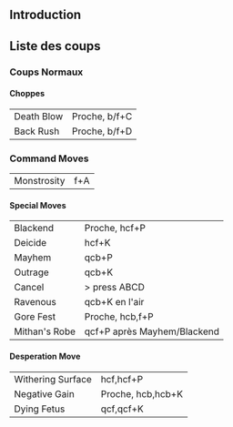 ## Introduction

## Liste des coups

### Coups Normaux

#### Choppes

|            |               |
|------------|---------------|
| Death Blow | Proche, b/f+C |
| Back Rush  | Proche, b/f+D |

### Command Moves

|             |     |
|-------------|-----|
| Monstrosity | f+A |

#### Special Moves

|               |                             |
|---------------|-----------------------------|
| Blackend      | Proche, hcf+P               |
| Deicide       | hcf+K                       |
| Mayhem        | qcb+P                       |
| Outrage       | qcb+K                       |
| Cancel        | \> press ABCD               |
| Ravenous      | qcb+K en l'air              |
| Gore Fest     | Proche, hcb,f+P             |
| Mithan's Robe | qcf+P après Mayhem/Blackend |

#### Desperation Move

|                   |                   |
|-------------------|-------------------|
| Withering Surface | hcf,hcf+P         |
| Negative Gain     | Proche, hcb,hcb+K |
| Dying Fetus       | qcf,qcf+K         |
